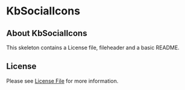 # KbSocialIcons
## About KbSocialIcons
This skeleton contains a License file, fileheader and a basic README.

## License

Please see [License File](LICENSE) for more information.